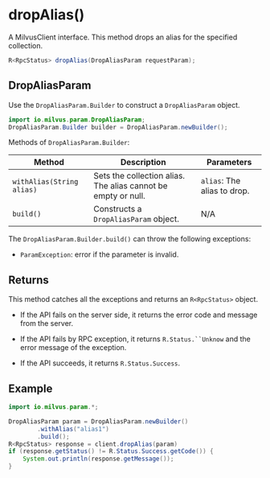 # dropAlias()

A MilvusClient interface. This method drops an alias for the specified collection.

```Java
R<RpcStatus> dropAlias(DropAliasParam requestParam);
```

## DropAliasParam

Use the `DropAliasParam.Builder` to construct a `DropAliasParam` object.

```Java
import io.milvus.param.DropAliasParam;
DropAliasParam.Builder builder = DropAliasParam.newBuilder();
```

Methods of `DropAliasParam.Builder`:

| Method                    | Description                                                  | Parameters                  |
| ------------------------- | ------------------------------------------------------------ | --------------------------- |
| `withAlias(String alias)` | Sets the collection alias.  The alias cannot be empty or null. | `alias`: The alias to drop. |
| `build()`                 | Constructs a `DropAliasParam` object.                      |   N/A                       |

The `DropAliasParam.Builder.build()` can throw the following exceptions:

- `ParamException`: error if the parameter is invalid.

## Returns

This method catches all the exceptions and returns an `R<RpcStatus>` object.

- If the API fails on the server side, it returns the error code and message from the server.

- If the API fails by RPC exception, it returns `R.Status.``Unknow` and the error message of the exception.

- If the API succeeds, it returns `R.Status.Success`.

## Example

```Java
import io.milvus.param.*;

DropAliasParam param = DropAliasParam.newBuilder()
        .withAlias("alias1")
        .build();
R<RpcStatus> response = client.dropAlias(param)
if (response.getStatus() != R.Status.Success.getCode()) {
    System.out.println(response.getMessage());
}
```